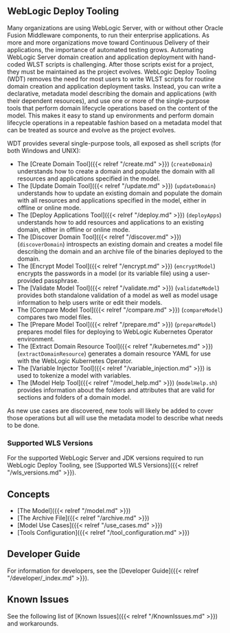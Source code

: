 ## WebLogic Deploy Tooling

Many organizations are using WebLogic Server, with or without other Oracle Fusion Middleware components, to run their enterprise applications.  As more and more organizations move toward Continuous Delivery of their applications, the importance of automated testing grows.  Automating WebLogic Server domain creation and application deployment with hand-coded WLST scripts is challenging.  After those scripts exist for a project, they must be maintained as the project evolves.  WebLogic Deploy Tooling (WDT) removes the need for most users to write WLST scripts for routine domain creation and application deployment tasks.  Instead, you can write a declarative, metadata model describing the domain and applications (with their dependent resources), and use one or more of the single-purpose tools that perform domain lifecycle operations based on the content of the model.  This makes it easy to stand up environments and perform domain lifecycle operations in a repeatable fashion based on a metadata model that can be treated as source and evolve as the project evolves.


WDT provides several single-purpose tools, all exposed as shell scripts (for both Windows and UNIX):

- The [Create Domain Tool]({{< relref "/create.md" >}}) (`createDomain`) understands how to create a domain and populate the domain with all resources and applications specified in the model.
- The [Update Domain Tool]({{< relref "/update.md" >}}) (`updateDomain`) understands how to update an existing domain and populate the domain with all resources and applications specified in the model, either in offline or online mode.
- The [Deploy Applications Tool]({{< relref "/deploy.md" >}}) (`deployApps`) understands how to add resources and applications to an existing domain, either in offline or online mode.
- The [Discover Domain Tool]({{< relref "/discover.md" >}}) (`discoverDomain`) introspects an existing domain and creates a model file describing the domain and an archive file of the binaries deployed to the domain.
- The [Encrypt Model Tool]({{< relref "/encrypt.md" >}}) (`encryptModel`) encrypts the passwords in a model (or its variable file) using a user-provided passphrase.
- The [Validate Model Tool]({{< relref "/validate.md" >}}) (`validateModel`) provides both standalone validation of a model as well as model usage information to help users write or edit their models.
- The [Compare Model Tool]({{< relref "/compare.md" >}}) (`compareModel`) compares two model files.
- The [Prepare Model Tool]({{< relref "/prepare.md" >}}) (`prepareModel`) prepares model files for deploying to WebLogic Kubernetes Operator environment.
- The [Extract Domain Resource Tool]({{< relref "/kubernetes.md" >}}) (`extractDomainResource`) generates a domain resource YAML for use with the WebLogic Kubernetes Operator.
- The [Variable Injector Tool]({{< relref "/variable_injection.md" >}}) is used to tokenize a model with variables.
- The [Model Help Tool]({{< relref "/model_help.md" >}}) (`modelHelp.sh`) provides information about the folders and attributes that are valid for sections and folders of a domain model.

As new use cases are discovered, new tools will likely be added to cover those operations but all will use the metadata model to describe what needs to be done.



### Supported WLS Versions

For the supported WebLogic Server and JDK versions required to run WebLogic Deploy Tooling, see [Supported WLS Versions]({{< relref "/wls_versions.md" >}}).


## Concepts

- [The Model]({{< relref "/model.md" >}})
- [The Archive File]({{< relref "/archive.md" >}})
- [Model Use Cases]({{< relref "/use_cases.md" >}})
- [Tools Configuration]({{< relref "/tool_configuration.md" >}})

## Developer Guide

For information for developers, see the [Developer Guide]({{< relref "/developer/_index.md" >}}).

## Known Issues

See the following list of [Known Issues]({{< relref "/KnownIssues.md" >}}) and workarounds.
